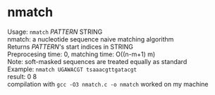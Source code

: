 # nmatch
Usage: ```nmatch``` _PATTERN_ STRING  
nmatch: a nucleotide sequence naive matching algorithm  
Returns _PATTERN_'s start indices in STRING  
Preprocesing time: 0, matching time: O((n-m+1) m)  
Note: soft-masked sequences are treated equally as standard  
Example: ```nmatch UGAWACGT tsaaacgttgatacgt```  
result: 0 8  
compilation with ```gcc -O3 nmatch.c -o nmatch``` worked on my machine  

